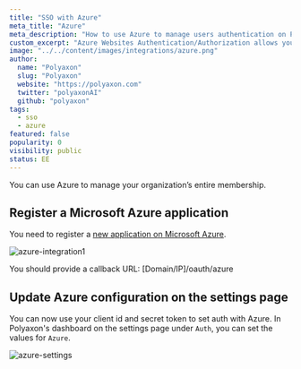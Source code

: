 ```yaml
---
title: "SSO with Azure"
meta_title: "Azure"
meta_description: "How to use Azure to manage users authentication on Polyaxon. You can easily integrate Microsoft Azure to manage users authentication on Polyaxon."
custom_excerpt: "Azure Websites Authentication/Authorization allows you to quickly and easily restrict access to your websites running on Azure Websites by leveraging Azure Active Directory."
image: "../../content/images/integrations/azure.png"
author:
  name: "Polyaxon"
  slug: "Polyaxon"
  website: "https://polyaxon.com"
  twitter: "polyaxonAI"
  github: "polyaxon"
tags: 
  - sso
  - azure
featured: false
popularity: 0
visibility: public
status: EE
---
```


You can use Azure to manage your organization’s entire membership.

## Register a Microsoft Azure application

You need to register a [new application on Microsoft Azure](https://docs.microsoft.com/en-us/azure/active-directory/develop/quickstart-register-app).

![azure-integration1](../../content/images/integrations/sso/azure.png)

You should provide a callback URL: [Domain/IP]/oauth/azure

## Update Azure configuration on the settings page

You can now use your client id and secret token to set auth with Azure. In Polyaxon's dashboard on the settings page under `Auth`, you can set the values for `Azure`.

![azure-settings](../../content/images/integrations/sso/azure-settings.png)
